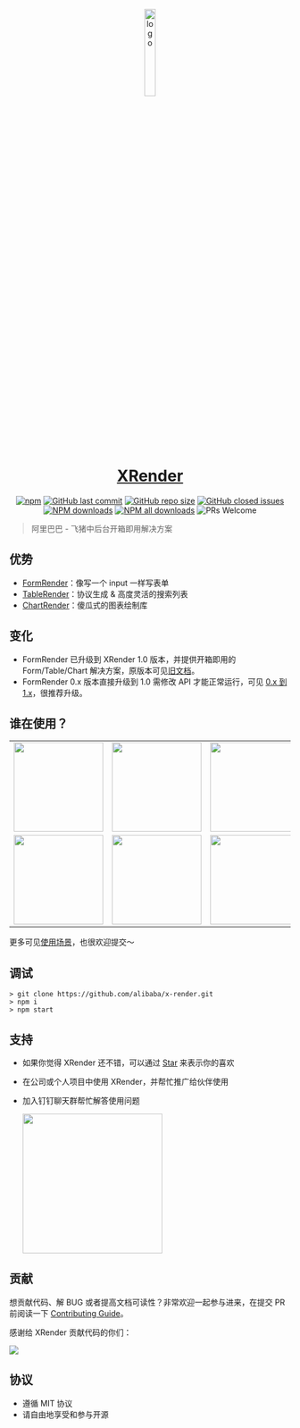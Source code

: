 <p align="center">
  <a href="https://x-render.gitee.io/" target="_blank"><img src="https://img.alicdn.com/tfs/TB17UtINiLaK1RjSZFxXXamPFXa-606-643.png" alt="logo" width="20%"/></a>
</p>
<h1 align= "center">
<a href="https://x-render.gitee.io/" target="_blank">XRender</a>
</h1>

<p align="center">
  <a href="https://www.npmjs.com/package/form-render?_blank">
    <img alt="npm" src="https://img.shields.io/npm/v/form-render.svg?maxAge=3600&style=flat-square"></a>
  <a href="https://github.com/alibaba/form-render/commits/dev">
    <img alt="GitHub last commit" src="https://img.shields.io/github/last-commit/alibaba/form-render.svg?style=flat-square"></a>
  <a href="https://github.com/alibaba/form-render">
    <img alt="GitHub repo size" src="https://img.shields.io/github/repo-size/alibaba/form-render"></a>
  <a href="https://github.com/alibaba/form-render/issues?utf8=%E2%9C%93&q=">
    <img alt = "GitHub closed issues" src="https://img.shields.io/github/issues-closed/alibaba/form-render.svg?style=flat-square"></a>
  <a href="https://npmjs.org/package/form-render">
    <img alt = "NPM downloads" src="https://img.shields.io/npm/dm/form-render.svg?style=flat-square"></a>
  <a href="https://npmjs.org/package/form-render">
    <img alt = "NPM all downloads" src="https://img.shields.io/npm/dt/form-render.svg?style=flat-square"></a>
  <a>
    <img alt = "PRs Welcome" src="https://img.shields.io/badge/PRs-welcome-brightgreen.svg?style=flat-square"></a>
</p>

> 阿里巴巴 - 飞猪中后台开箱即用解决方案

## 优势

- <a href="https://x-render.gitee.io/form-render" target="_blank">FormRender</a>：像写一个 input 一样写表单
- <a href="https://x-render.gitee.io/table-render" target="_blank">TableRender</a>：协议生成 & 高度灵活的搜索列表
- <a href="https://x-render.gitee.io/chart-render" target="_blank">ChartRender</a>：傻瓜式的图表绘制库

## 变化

- FormRender 已升级到 XRender 1.0 版本，并提供开箱即用的 Form/Table/Chart 解决方案，原版本可见<a style="font-weight: 500;" href="http://x-components.gitee.io/form-render/" target="_blank_">旧文档</a>。
- FormRender 0.x 版本直接升级到 1.0 需修改 API 才能正常运行，可见 [0.x 到 1.x](https://x-render.gitee.io/form-render/migrate)，很推荐升级。

## 谁在使用？

<table>
  <tr>
    <td width="160" align="center">
      <img
        src="https://gw.alicdn.com/bao/tfs/TB1mFZneMmH3KVjSZKzXXb2OXXa-748-467.png"
        width="160"
      />
    </td>
    <td width="160" align="center">
      <img
        src="https://qpluspicture.oss-cn-beijing.aliyuncs.com/xbUbPU/alipay-2.png"
        width="160"
      />
    </td>
    <td width="160" align="center">
      <img
        src="https://gw.alicdn.com/tfs/TB176rg4VP7gK0jSZFjXXc5aXXa-286-118.png"
        width="160"
      />
    </td>
    <td width="160" align="center">
      <img
        src="https://img.alicdn.com/tfs/TB13DzOjXP7gK0jSZFjXXc5aXXa-212-48.png"
        width="160"
      />
    </td>
    <td width="160" align="center">
      <img
        src="https://qpluspicture.oss-cn-beijing.aliyuncs.com/QFRKki/006PG13yly8fh2je18cv0j308c08caa2.jpg"
        width="160"
      />
    </td>
  </tr>

  <tr>
    <td width="160" align="center">
      <img
        src="https://www.agtech.com/public/asset/yabologo-6f9d76c5cbb0b954b9939a8cac3a0cb1.png"
        width="160"
      />
    </td>
    <td width="160" align="center">
      <img
        src="https://qpluspicture.oss-cn-beijing.aliyuncs.com/s0Bo8z/tower-logo.png"
        width="160"
      />
    </td>
    <td width="160" align="center">
      <img
        src="https://qpluspicture.oss-cn-beijing.aliyuncs.com/yosqel/Ic2iIh.png"
        width="160"
      />
    </td>
    <td width="160" align="center">
      <img
        src="https://img.alicdn.com/imgextra/i3/O1CN01xDuypG1V78PWpnnPz_!!6000000002605-2-tps-600-120.png"
        width="160"
      />
    </td>
    <td width="160" align="center">
      <img
        src="https://qpluspicture.oss-cn-beijing.aliyuncs.com/3GrqSz/unnamed.png"
        width="160"
      />
    </td>
  </tr>
</table>

更多可见[使用场景](https://github.com/alibaba/form-render/issues/94)，也很欢迎提交～

## 调试

```shell
> git clone https://github.com/alibaba/x-render.git
> npm i
> npm start
```

## 支持

- 如果你觉得 XRender 还不错，可以通过 [Star](https://github.com/alibaba/form-render/stargazers) 来表示你的喜欢
- 在公司或个人项目中使用 XRender，并帮忙推广给伙伴使用
- 加入钉钉聊天群帮忙解答使用问题

  <img src=https://qpluspicture.oss-cn-beijing.aliyuncs.com/W1N59f/IMG_4637.JPG width=250/>

## 贡献

想贡献代码、解 BUG 或者提高文档可读性？非常欢迎一起参与进来，在提交 PR 前阅读一下 [Contributing Guide](https://github.com/alibaba/form-render/blob/master/CONTRIBUTING.md)。

感谢给 XRender 贡献代码的你们：

  <a href="https://github.com/alibaba/form-render/graphs/contributors">
    <img src="https://contrib.rocks/image?repo=alibaba/form-render" />
  </a>

## 协议

- 遵循 MIT 协议
- 请自由地享受和参与开源
